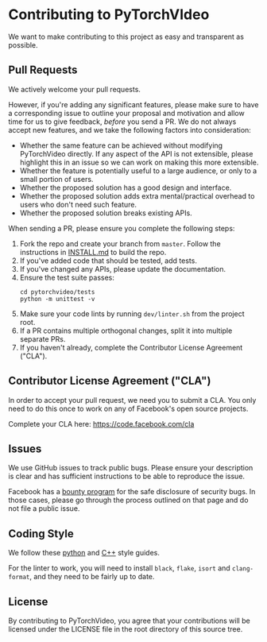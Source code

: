 # Contributing to PyTorchVIdeo
We want to make contributing to this project as easy and transparent as
possible.

## Pull Requests
We actively welcome your pull requests.

However, if you're adding any significant features, please make sure to have a corresponding issue to outline your proposal and motivation and allow time for us to give feedback, *before* you send a PR.
We do not always accept new features, and we take the following factors into consideration:

- Whether the same feature can be achieved without modifying PyTorchVideo directly. If any aspect of the API is not extensible, please highlight this in an issue so we can work on making this more extensible.
- Whether the feature is potentially useful to a large audience, or only to a small portion of users.
- Whether the proposed solution has a good design and interface.
- Whether the proposed solution adds extra mental/practical overhead to users who don't need such feature.
- Whether the proposed solution breaks existing APIs.

When sending a PR, please ensure you complete the following steps:

1. Fork the repo and create your branch from `master`. Follow the instructions
   in [INSTALL.md](../INSTALL.md) to build the repo.
2. If you've added code that should be tested, add tests.
3. If you've changed any APIs, please update the documentation.
4. Ensure the test suite passes:
    ```
    cd pytorchvideo/tests
    python -m unittest -v
    ```
5. Make sure your code lints by running `dev/linter.sh` from  the project root.
6. If a PR contains multiple orthogonal changes, split it into multiple separate PRs.
7. If you haven't already, complete the Contributor License Agreement ("CLA").

## Contributor License Agreement ("CLA")
In order to accept your pull request, we need you to submit a CLA. You only need
to do this once to work on any of Facebook's open source projects.

Complete your CLA here: <https://code.facebook.com/cla>

## Issues
We use GitHub issues to track public bugs. Please ensure your description is
clear and has sufficient instructions to be able to reproduce the issue.

Facebook has a [bounty program](https://www.facebook.com/whitehat/) for the safe
disclosure of security bugs. In those cases, please go through the process
outlined on that page and do not file a public issue.

## Coding Style  
We follow these [python](http://google.github.io/styleguide/pyguide.html) and [C++](https://google.github.io/styleguide/cppguide.html) style guides.

For the linter to work, you will need to install `black`, `flake`, `isort` and `clang-format`, and
they need to be fairly up to date.

## License
By contributing to PyTorchVideo, you agree that your contributions will be licensed
under the LICENSE file in the root directory of this source tree.
